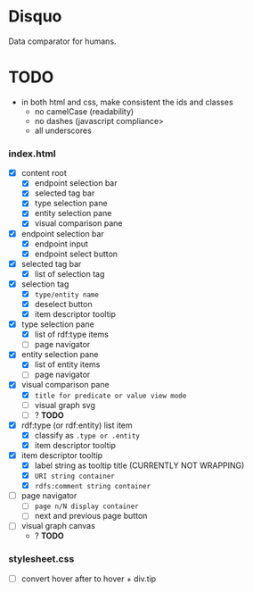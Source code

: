 Disquo
======

Data comparator for humans.

TODO
====

- in both html and css, make consistent the ids and classes
    - no camelCase (readability)
    - no dashes (javascript compliance>
    - all underscores

### index.html

- [X] content root
    - [X] endpoint selection bar
    - [X] selected tag bar
    - [X] type selection pane
    - [X] entity selection pane
    - [X] visual comparison pane

- [X] endpoint selection bar
    - [X] endpoint input
    - [X] endpoint select button

- [X] selected tag bar
    - [X] list of selection tag

- [X] selection tag
    - [X] `type/entity name`
    - [X] deselect button 
    - [X] item descriptor tooltip

- [X] type selection pane
    - [X] list of rdf:type items
    - [ ] page navigator

- [X] entity selection pane
    - [X] list of entity items
    - [ ] page navigator

- [x] visual comparison pane
    - [X] `title for predicate or value view mode`
    - [ ] visual graph svg
    - [ ] ? **TODO**

- [X] rdf:type (or rdf:entity) list item
    - [x] classify as `.type or .entity`
    - [X] item descriptor tooltip

- [X] item descriptor tooltip
    - [X] label string as tooltip title (CURRENTLY NOT WRAPPING)
    - [X] `URI string container`
    - [X] `rdfs:comment string container`

- [ ] page navigator
    - [ ] `page n/N display container`
    - [ ] next and previous page button

- [ ] visual graph canvas
    - ? **TODO**

### stylesheet.css

- [ ] convert hover after to hover + div.tip
